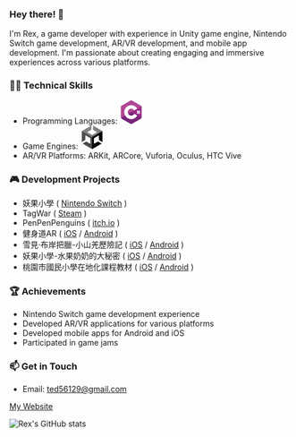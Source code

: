 ### Hey there! 👋

I'm Rex, a game developer with experience in Unity game engine, Nintendo Switch game development, AR/VR development, and mobile app development. I'm passionate about creating engaging and immersive experiences across various platforms.

### 👨‍💻 Technical Skills
- Programming Languages: <img src="c-sharp.png" alt="C#" width="42">
- Game Engines: <img src="unity.png" alt="Unity" width="42">
- AR/VR Platforms: ARKit, ARCore, Vuforia, Oculus, HTC Vive

### 🎮 Development Projects
- 妖果小學 ( [Nintendo Switch](https://ec.nintendo.com/HK/zh/titles/70010000048260) )
- TagWar ( [Steam](https://store.steampowered.com/app/1125600/TAG_WAR/) )
- PenPenPenguins ( [itch.io](https://penpenpenguins.itch.io/penpenpen) )
- 健身道AR ( [iOS](https://apps.apple.com/tw/app/%E5%81%A5%E8%BA%AB%E9%81%93ar/id1539147923) / [Android](https://play.google.com/store/apps/details?id=tw.wowwow.FitnessProAR&hl=zh) )
- 雪見·布岸把臘-小山羌歷險記 ( [iOS](https://apps.apple.com/tw/app/%E9%9B%AA%E8%A6%8B-%E5%B8%83%E5%B2%B8%E6%8A%8A%E8%87%98-%E5%B0%8F%E5%B1%B1%E7%BE%8C%E6%AD%B7%E9%9A%AA%E8%A8%98/id1436387777) / [Android](https://play.google.com/store/apps/details?id=tw.wowwow.XueJianARImage&hl=zh) )
- 妖果小學-水果奶奶的大秘密 ( [iOS](https://apps.apple.com/tw/app/%E5%A6%96%E6%9E%9C%E5%B0%8F%E5%AD%B8-%E6%B0%B4%E6%9E%9C%E5%A5%B6%E5%A5%B6%E7%9A%84%E5%A4%A7%E7%A7%98%E5%AF%86/id1583554773) / [Android](https://play.google.com/store/apps/details?id=tw.wowwow.YaoGouMagicBox&hl=zh) )
- 桃園市國民小學在地化課程教材 ( [iOS](https://apps.apple.com/tw/app/%E6%A1%83%E5%9C%92%E5%B8%82%E5%9C%8B%E6%B0%91%E5%B0%8F%E5%AD%B8%E5%9C%A8%E5%9C%B0%E5%8C%96%E8%AA%B2%E7%A8%8B%E6%95%99%E6%9D%90/id1572605191) / [Android](https://play.google.com/store/apps/details?id=tw.wowwow.QingXiTempleApp&hl=zh) )

### 🏆 Achievements
- Nintendo Switch game development experience
- Developed AR/VR applications for various platforms
- Developed mobile apps for Android and iOS
- Participated in game jams

### 📫 Get in Touch
- Email: ted56129@gmail.com

[My Website](http://learningwithted.com)

![Rex's GitHub stats](https://github-readme-stats.vercel.app/api?username=s46129&theme=calm&show_icons=true)
